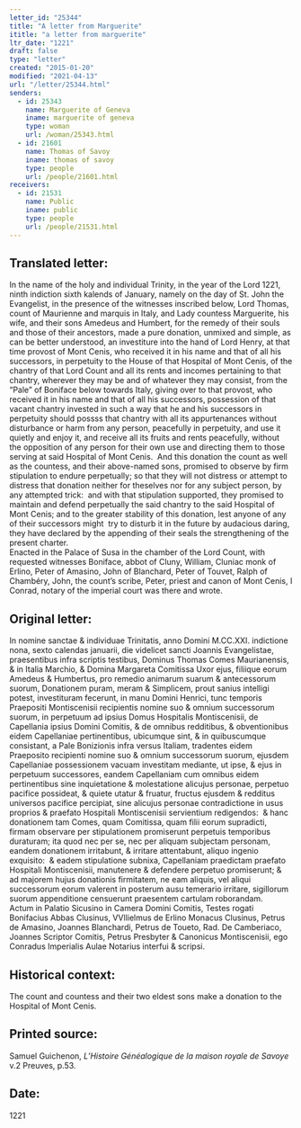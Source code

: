 ```yaml
---
letter_id: "25344"
title: "A letter from Marguerite"
ititle: "a letter from marguerite"
ltr_date: "1221"
draft: false
type: "letter"
created: "2015-01-20"
modified: "2021-04-13"
url: "/letter/25344.html"
senders:
  - id: 25343
    name: Marguerite of Geneva
    iname: marguerite of geneva
    type: woman
    url: /woman/25343.html
  - id: 21601
    name: Thomas of Savoy
    iname: thomas of savoy
    type: people
    url: /people/21601.html
receivers:
  - id: 21531
    name: Public
    iname: public
    type: people
    url: /people/21531.html
---
```

<h2> Translated letter:</h2><p>In the name of the holy and individual Trinity, in the year of the Lord 1221, ninth indiction sixth kalends of January, namely on the day of St. John the Evangelist, in the presence of the witnesses inscribed below, Lord Thomas, count of Maurienne and marquis in Italy, and Lady countess Marguerite, his wife, and their sons Amedeus and Humbert, for the remedy of their souls and those of their ancestors, made a pure donation, unmixed and simple, as can be better understood, an investiture into the hand of Lord Henry, at that time provost of Mont Cenis, who received it in his name and that of all his successors, in perpetuity to the House of that Hospital of Mont Cenis, of the chantry of that Lord Count and all its rents and incomes pertaining to that chantry, wherever they may be and of whatever they may consist, from the “Pale” of Boniface below towards Italy, giving over to that provost, who received it in his name and that of all his successors, possession of that vacant chantry invested in such a way that he and his successors in perpetuity should possss that chantry with all its appurtenances without disturbance or harm from any person, peacefully in perpetuity, and use it quietly and enjoy it, and receive all its fruits and rents peacefully, without the opposition of any person for their own use and directing them to those serving at said Hospital of Mont Cenis.&nbsp; And this donation the count as well as the countess, and their above-named sons, promised to observe by firm stipulation to endure perpetually; so that they will not distress or attempt to distress that donation neither for theselves nor for any subject person, by any attempted trick:&nbsp; and with that stipulation supported, they promised to maintain and defend perpetually the said chantry to the said Hospital of Mont Cenis; and to the greater stability of this donation, lest anyone of any of their successors might&nbsp; try to disturb it in the future by audacious daring, they have declared by the appending of their seals the strengthening of the present charter.<br>Enacted in the Palace of Susa in the chamber of the Lord Count, with requested witnesses Boniface, abbot of Cluny, William, Cluniac monk of Erlino, Peter of Amasino, John of Blanchard, Peter of Touvet, Ralph of Chambéry, John, the count’s scribe, Peter, priest and canon of Mont Cenis, I Conrad, notary of the imperial court was there and wrote.</p><h2 class="mt-4"> Original letter:</h2><p>In nomine sanctae &amp; individuae Trinitatis, anno Domini M.CC.XXI. indictione nona, sexto calendas januarii, die videlicet sancti Joannis Evangelistae, praesentibus infra scriptis testibus, Dominus Thomas Comes Maurianensis, &amp; in Italia Marchio, &amp; Domina Margareta Comitissa Uxor ejus, filiique eorum Amedeus &amp; Humbertus, pro remedio animarum suarum &amp; antecessorum suorum, Donationem puram, meram &amp; Simplicem, prout sanius intelligi potest, investituram fecerunt, in manu Domini Henrici, tunc temporis Praepositi Montiscenisii recipientis nomine suo &amp; omnium successorum suorum, in perpetuum ad ipsius Domus Hospitalis Montiscenisii, de Capellania ipsius Domini Comitis, &amp; de omnibus redditibus, &amp; obventionibus eidem Capellaniae pertinentibus, ubicumque sint, &amp; in quibuscumque consistant, a Pale Bonizionis infra versus Italiam, tradentes eidem Praeposito recipienti nomine suo &amp; omnium successorum suorum, ejusdem Capellaniae possessionem vacuam investitam mediante, ut ipse, &amp; ejus in perpetuum successores, eandem Capellaniam cum omnibus eidem pertinentibus sine inquietatione &amp; molestatione alicujus personae, perpetuo pacifice possideat, &amp; quiete utatur &amp; fruatur, fructus ejusdem &amp; redditus universos pacifice percipiat, sine alicujus personae contradictione in usus proprios &amp; praefato Hospitali Montiscenisii servientium redigendos:&nbsp; &amp; hanc donationem tam Comes, quam Comitissa, quam filii eorum supradicti, firmam observare per stipulationem promiserunt perpetuis temporibus duraturam; ita quod nec per se, nec per aliquam subjectam personam, eandem donationem irritabunt, &amp; irritare attentabunt, aliquo ingenio exquisito:&nbsp; &amp; eadem stipulatione subnixa, Capellaniam praedictam praefato Hospitali Montiscenisii, manutenere &amp; defendere perpetuo promiserunt; &amp; ad majorem hujus donationis firmitatem, ne eam aliquis, vel aliqui successorum eorum valerent in posterum ausu temerario irritare, sigillorum suorum appenditione censuerunt praesentem cartulam roborandam.<br>Actum in Palatio Sicusino in Camera Domini Comitis, Testes rogati Bonifacius Abbas Clusinus, VVllielmus de Erlino Monacus Clusinus, Petrus de Amasino, Joannes Blanchardi, Petrus de Toueto, Rad. De Camberiaco, Joannes Scriptor Comitis, Petrus Presbyter &amp; Canonicus Montiscenisii, ego Conradus Imperialis Aulae Notarius interfui &amp; scripsi.</p><h2 class="mt-4"> Historical context:</h2><p>The count and countess and their two eldest sons make a donation to the Hospital of Mont Cenis.</p><h2 class="mt-4"> Printed source:</h2><p>Samuel Guichenon, <i>L’Histoire Généalogique de la maison royale de Savoye</i>&nbsp; v.2 Preuves, p.53.</p><h2 class="mt-4"> Date:</h2>1221